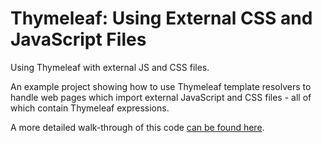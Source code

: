# Thymeleaf: Using External CSS and JavaScript Files

Using Thymeleaf with external JS and CSS files.

An example project showing how to use Thymeleaf template resolvers to handle web pages which import external JavaScript and CSS files - all of which contain Thymeleaf expressions.

A more detailed walk-through of this code [can be found here](https://northcoder.com/post/thymeleaf-using-external-css-and-ja/).
